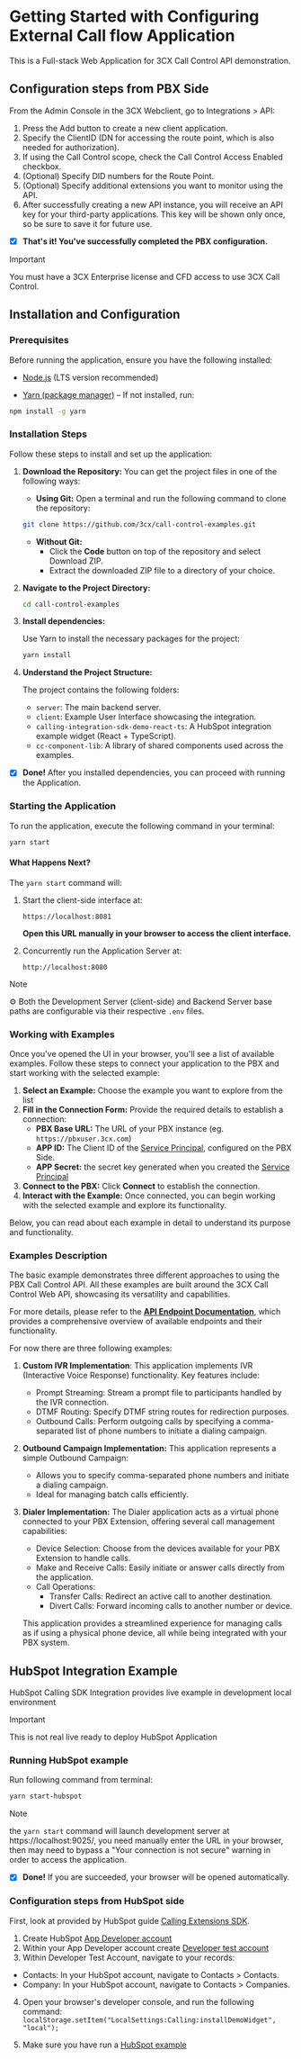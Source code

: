 # Getting Started with Configuring External Call flow Application

This is a Full-stack Web Application for 3CX Call Control API demonstration.

## Configuration steps from PBX Side

From the Admin Console in the 3CX Webclient, go to Integrations > API:

1.  Press the Add button to create a new client application.
2.  Specify the ClientID (DN for accessing the route point, which is also needed for authorization).
3.  If using the Call Control scope, check the Call Control Access Enabled checkbox.
4.  (Optional) Specify DID numbers for the Route Point.
5.  (Optional) Specify additional extensions you want to monitor using the API.
6.  After successfully creating a new API instance, you will receive an API key for your third-party applications. This key will be shown only once, so be sure to save it for future use.

- [x] **That's it! You've successfully completed the PBX configuration.**

> [!IMPORTANT]
> You must have a 3CX Enterprise license and CFD access to use 3CX Call Control.

## Installation and Configuration

### Prerequisites

Before running the application, ensure you have the following installed:

* [Node.js](https://nodejs.org/en) (LTS version recommended)

* [Yarn (package manager)](https://yarnpkg.com/) – If not installed, run:

```bash
npm install -g yarn
```

### Installation Steps

Follow these steps to install and set up the application:

1. **Download the Repository:**
    You can get the project files in one of the following ways:

    * **Using Git:** Open a terminal and run the following command to clone the repository:
    ```bash
    git clone https://github.com/3cx/call-control-examples.git
    ```
    
    * **Without Git:**
        * Click the **Code** button on top of the repository and select Download ZIP.
        * Extract the downloaded ZIP file to a directory of your choice.

2. **Navigate to the Project Directory:**

    ```bash
    cd call-control-examples
    ```

3. **Install dependencies:**

    Use Yarn to install the necessary packages for the project:

    ```bash
    yarn install
    ```

4. **Understand the Project Structure:**

    The project contains the following folders:

    * `server`: The main backend server.
    * `client`: Example User Interface showcasing the integration.
    * `calling-integration-sdk-demo-react-ts`: A HubSpot integration example widget (React + TypeScript).
    * `cc-component-lib`: A library of shared components used across the examples.

- [x] **Done!** After you installed dependencies, you can proceed with running the Application.

### Starting the Application

To run the application, execute the following command in your terminal:

```bash
yarn start
```

#### What Happens Next?

The `yarn start` command will:

1. Start the client-side interface at:

    ```arduino
    https://localhost:8081
    ```
    **Open this URL manually in your browser to access the client interface.**

2. Concurrently run the Application Server at:

    ```arduino
    http://localhost:8080
    ```

> [!NOTE]
> ⚙️ Both the Development Server (client-side) and Backend Server base paths are configurable via their respective `.env` files.

### Working with Examples

Once you've opened the UI in your browser, you'll see a list of available examples. Follow these steps to connect your application to the PBX and start working with the selected example:

1. **Select an Example:** 
    Choose the example you want to explore from the list
2. **Fill in the Connection Form:**
    Provide the required details to establish a connection:
    * **PBX Base URL:** The URL of your PBX instance (eg. `https://pbxuser.3cx.com`)
    * **APP ID:** The Client ID of the [Service Principal](#configuration-steps-from-pbx-side), configured on the PBX Side.
    * **APP Secret:** the secret key generated when you created the [Service Principal](#configuration-steps-from-pbx-side)
3. **Connect to the PBX:**
    Click **Connect** to establish the connection.   
4. **Interact with the Example:**
    Once connected, you can begin working with the selected example and explore its functionality.

 Below, you can read about each example in detail to understand its purpose and functionality.

### Examples Description

The basic example demonstrates three different approaches to using the PBX Call Control API. All these examples are built around the 3CX Call Control Web API, showcasing its versatility and capabilities.

For more details, please refer to the **[API Endpoint Documentation](https://www.3cx.com/docs/call-control-api-endpoints/)**, which provides a comprehensive overview of available endpoints and their functionality.

For now there are three following examples:

1. **Custom IVR Implementation**:
    This application implements IVR (Interactive Voice Response) functionality. Key features include:

    * Prompt Streaming: Stream a prompt file to participants handled by the IVR connection.
    * DTMF Routing: Specify DTMF string routes for redirection purposes.
    * Outbound Calls: Perform outgoing calls by specifying a comma-separated list of phone numbers to initiate a dialing campaign.

2. **Outbound Campaign Implementation:**
    This application represents a simple Outbound Campaign:

    * Allows you to specify comma-separated phone numbers and initiate a dialing campaign.
    * Ideal for managing batch calls efficiently.

3. **Dialer Implementation:**
    The Dialer application acts as a virtual phone connected to your PBX Extension, offering several call management capabilities:

    * Device Selection: Choose from the devices available for your PBX Extension to handle calls.
    * Make and Receive Calls: Easily initiate or answer calls directly from the application.
    * Call Operations:
        * Transfer Calls: Redirect an active call to another destination.
        * Divert Calls: Forward incoming calls to another number or device.
    
    This application provides a streamlined experience for managing calls as if using a physical phone device, all while being integrated with your PBX system.

## HubSpot Integration Example

HubSpot Calling SDK Integration provides live example in development local environment

> [!IMPORTANT]
> This is not real live ready to deploy HubSpot Application

### Running HubSpot example

Run following command from terminal:

```bash
yarn start-hubspot
```

> [!NOTE]
> the `yarn start` command will launch development server at https://localhost:9025/, you need manually enter the URL in your browser, then may need to bypass a "Your connection is not secure" warning in order to access the application.

- [x] **Done!** If you are succeeded, your browser will be opened automatically.

### Configuration steps from HubSpot side

First, look at provided by HubSpot guide [Calling Extensions SDK](https://developers.hubspot.com/docs/api/crm/extensions/calling-sdk).

1. Create HubSpot [App Developer account](https://app.hubspot.com/signup/developers)
2. Within your App Developer account create [Developer test account](https://developers.hubspot.com/docs/api/account-types#developer-test-accounts)
3. Within Developer Test Account, navigate to your records:

<ul>
    <li> Contacts: In your HubSpot account, navigate to Contacts > Contacts.</li>
    <li> Company: In your HubSpot account, navigate to Contacts > Companies.</li>
</ul>

4. Open your browser's developer console, and run the following command:
   `localStorage.setItem("LocalSettings:Calling:installDemoWidget", "local");`

5. Make sure you have run a [HubSpot example](#running)
